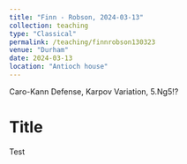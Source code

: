 ```yaml
---
title: "Finn - Robson, 2024-03-13"
collection: teaching
type: "Classical"
permalink: /teaching/finnrobson130323
venue: "Durham"
date: 2024-03-13
location: "Antioch house"
---
```


Caro-Kann Defense, Karpov Variation, 5.Ng5!?

# Title

Test
